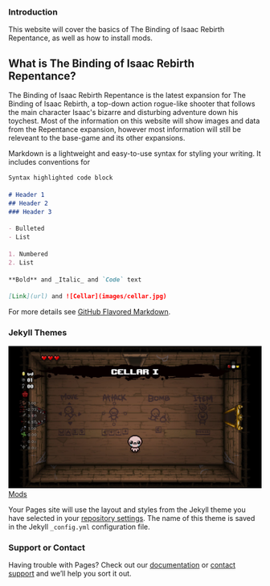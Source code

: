 ### Introduction 
This website will cover the basics of The Binding of Isaac Rebirth Repentance, as well as how to install mods.

## What is The Binding of Isaac Rebirth Repentance?

The Binding of Isaac Rebirth Repentance is the latest expansion for The Binding of Isaac Rebirth, a top-down action rogue-like shooter that follows the main character Isaac's bizarre and disturbing adventure down his toychest. Most of the information on this website will show images and data from the Repentance expansion, however most information will still be releveant to the base-game and its other expansions.

Markdown is a lightweight and easy-to-use syntax for styling your writing. It includes conventions for

```markdown
Syntax highlighted code block

# Header 1
## Header 2
### Header 3

- Bulleted
- List

1. Numbered
2. List

**Bold** and _Italic_ and `Code` text

[Link](url) and ![Cellar](images/cellar.jpg)
```

For more details see [GitHub Flavored Markdown](https://guides.github.com/features/mastering-markdown/).

### Jekyll Themes

![Cellar](images/cellar.jpg) <a href="Mods.html">Mods</a>

Your Pages site will use the layout and styles from the Jekyll theme you have selected in your [repository settings](https://github.com/elliottim/elliottim.github.io/settings/pages). The name of this theme is saved in the Jekyll `_config.yml` configuration file.

### Support or Contact

Having trouble with Pages? Check out our [documentation](https://docs.github.com/categories/github-pages-basics/) or [contact support](https://support.github.com/contact) and we’ll help you sort it out.
